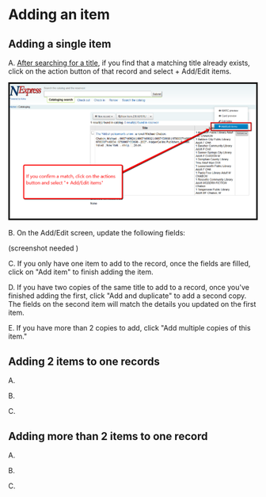# Adding an item

## Adding a single item

A. [After searching for a title](../searching-for-a-title.md), if you find that a matching title already exists, click on the action button of that record and select + Add/Edit items.

![](../.gitbook/assets/100-adding.png)

B. On the Add/Edit screen, update the following fields:

\(screenshot needed \)

C. If you only have one item to add to the record, once the fields are filled, click on "Add item" to finish adding the item.

D. If you have two copies of the same title to add to a record, once you've finished adding the first, click "Add and duplicate" to add a second copy. The fields on the second item will match the details you updated on the first item.

E. If you have more than 2 copies to add, click "Add multiple copies of this item."

## Adding 2 items to one records

A.

B.

C.

## Adding more than 2 items to one record

A.

B.

C.

